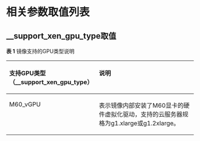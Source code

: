 # 相关参数取值列表<a name="ZH-CN_TOPIC_0031617666"></a>

## \_\_support\_xen\_gpu\_type取值<a name="section1364832953317"></a>

**表 1**  镜像支持的GPU类型说明

<a name="table65768383152758"></a>
<table><thead align="left"><tr id="row41561633152758"><th class="cellrowborder" valign="top" width="41.260000000000005%" id="mcps1.2.3.1.1"><p id="p32332912152813"><a name="p32332912152813"></a><a name="p32332912152813"></a>支持GPU类型（__support_xen_gpu_type）</p>
</th>
<th class="cellrowborder" valign="top" width="58.74%" id="mcps1.2.3.1.2"><p id="p39778601152758"><a name="p39778601152758"></a><a name="p39778601152758"></a>说明</p>
</th>
</tr>
</thead>
<tbody><tr id="row841261152758"><td class="cellrowborder" valign="top" width="41.260000000000005%" headers="mcps1.2.3.1.1 "><p id="p1033280152758"><a name="p1033280152758"></a><a name="p1033280152758"></a>M60_vGPU</p>
</td>
<td class="cellrowborder" valign="top" width="58.74%" headers="mcps1.2.3.1.2 "><p id="p290002019493"><a name="p290002019493"></a><a name="p290002019493"></a>表示镜像内部安装了M60显卡的硬件虚拟化驱动，支持的<span id="text1823651018148"><a name="text1823651018148"></a><a name="text1823651018148"></a></span><span id="text1581041517149"><a name="text1581041517149"></a><a name="text1581041517149"></a>云服务器</span>规格为g1.xlarge或g1.2xlarge。</p>
</td>
</tr>
</tbody>
</table>

